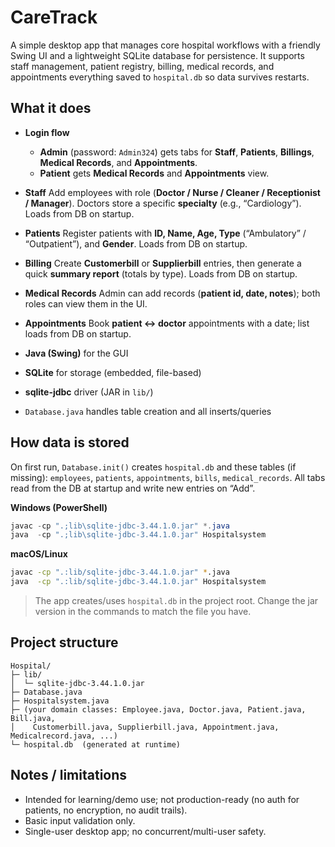 # CareTrack

A simple desktop app that manages core hospital workflows with a friendly Swing UI and a lightweight SQLite database for persistence. It supports staff management, patient registry, billing, medical records, and appointments everything saved to `hospital.db` so data survives restarts.

## What it does

* **Login flow**

  * **Admin** (password: `Admin324`) gets tabs for **Staff**, **Patients**, **Billings**, **Medical Records**, and **Appointments**.
  * **Patient** gets **Medical Records** and **Appointments** view.
 


    
* **Staff**
  Add employees with role (**Doctor / Nurse / Cleaner / Receptionist / Manager**).
  Doctors store a specific **specialty** (e.g., “Cardiology”). Loads from DB on startup.


  
* **Patients**
  Register patients with **ID, Name, Age, Type** (“Ambulatory” / “Outpatient”), and **Gender**. Loads from DB on startup.

  
* **Billing**
  Create **Customerbill** or **Supplierbill** entries, then generate a quick **summary report** (totals by type). Loads from DB on startup.


  
* **Medical Records**
  Admin can add records (**patient id, date, notes**); both roles can view them in the UI.


  
* **Appointments**
  Book **patient ↔ doctor** appointments with a date; list loads from DB on startup.


* **Java (Swing)** for the GUI
* **SQLite** for storage (embedded, file-based)
* **sqlite-jdbc** driver (JAR in `lib/`)
* `Database.java` handles table creation and all inserts/queries



## How data is stored

On first run, `Database.init()` creates `hospital.db` and these tables (if missing):
`employees`, `patients`, `appointments`, `bills`, `medical_records`.
All tabs read from the DB at startup and write new entries on “Add”.





**Windows (PowerShell)**

```powershell
javac -cp ".;lib\sqlite-jdbc-3.44.1.0.jar" *.java
java  -cp ".;lib\sqlite-jdbc-3.44.1.0.jar" Hospitalsystem
```



**macOS/Linux**

```bash
javac -cp ".:lib/sqlite-jdbc-3.44.1.0.jar" *.java
java  -cp ".:lib/sqlite-jdbc-3.44.1.0.jar" Hospitalsystem
```



> The app creates/uses `hospital.db` in the project root.
> Change the jar version in the commands to match the file you have.



## Project structure 

```
Hospital/
├─ lib/
│  └─ sqlite-jdbc-3.44.1.0.jar
├─ Database.java
├─ Hospitalsystem.java
├─ (your domain classes: Employee.java, Doctor.java, Patient.java, Bill.java,
│    Customerbill.java, Supplierbill.java, Appointment.java, Medicalrecord.java, ...)
└─ hospital.db  (generated at runtime)
```

## Notes / limitations

* Intended for learning/demo use; not production-ready (no auth for patients, no encryption, no audit trails).
* Basic input validation only.
* Single-user desktop app; no concurrent/multi-user safety.


